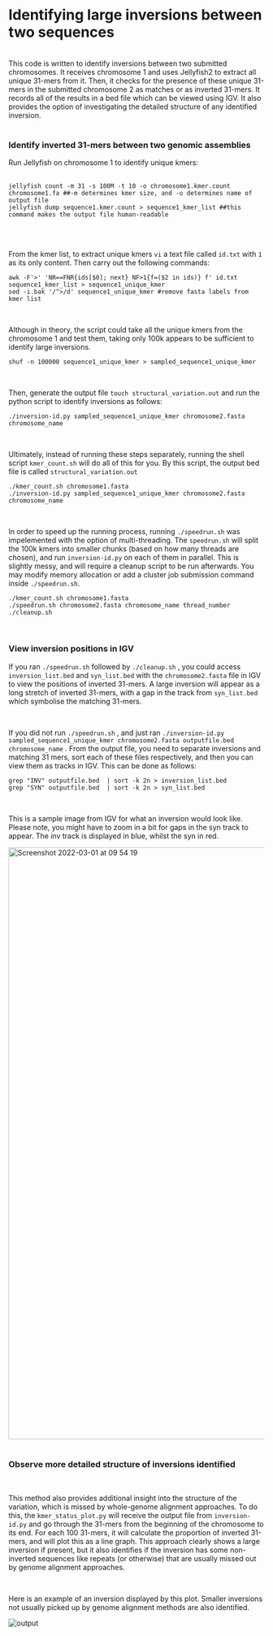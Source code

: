 # Identifying large inversions between two sequences
<br />
This code is written to identify inversions between two submitted chromosomes. It receives chromosome 1 and uses Jellyfish2 to extract all unique 31-mers from it. Then, it checks for the presence of these unique 31-mers in the submitted chromosome 2 as matches or as inverted 31-mers. It records all of the results in a bed file which can be viewed using IGV. It also provides the option of investigating the detailed structure of any identified inversion. 

<br />
<br />

### Identify inverted 31-mers between two genomic assemblies

Run Jellyfish on chromosome 1 to identify unique kmers:
<br />
<br />

```
jellyfish count -m 31 -s 100M -t 10 -o chromosome1.kmer.count chromosome1.fa ##-m determines kmer size, and -o determines name of output file
jellyfish dump sequence1.kmer.count > sequence1_kmer_list ##this command makes the output file human-readable
```
<br />
<br />

From the kmer list, to extract unique kmers `vi` a text file called ` id.txt ` with `1` as its only content. Then carry out the following commands:

```
awk -F'>' 'NR==FNR{ids[$0]; next} NF>1{f=($2 in ids)} f' id.txt sequence1_kmer_list > sequence1_unique_kmer
sed -i.bak '/^>/d' sequence1_unique_kmer #remove fasta labels from kmer list
```

<br />

Although in theory, the script could take all the unique kmers from the chromosome 1 and test them, taking only 100k appears to be sufficient to identify large inversions.

```
shuf -n 100000 sequence1_unique_kmer > sampled_sequence1_unique_kmer
```

<br />

Then, generate the output file `touch structural_variation.out` and run the python script to identify inversions as follows:

```
./inversion-id.py sampled_sequence1_unique_kmer chromosome2.fasta chromosome_name
```

<br />

Ultimately, instead of running these steps separately, running the shell script `kmer_count.sh` will do all of this for you. By this script, the output bed file is called `structural_variation.out`

```
./kmer_count.sh chromosome1.fasta 
./inversion-id.py sampled_sequence1_unique_kmer chromosome2.fasta chromosome_name
```

<br />

In order to speed up the running process, running `./speedrun.sh` was impelemented with the option of multi-threading. The `speedrun.sh` will split the 100k kmers into smaller chunks (based on how many threads are chosen), and run `inversion-id.py` on each of them in parallel. This is slightly messy, and will require a cleanup script to be run afterwards. You may modify memory allocation or add a cluster job submission command inside `./speedrun.sh`.




```
./kmer_count.sh chromosome1.fasta
./speedrun.sh chromosome2.fasta chromosome_name thread_number
./cleanup.sh
```

<br />

### View inversion positions in IGV

If you ran `./speedrun.sh` followed by `./cleanup.sh` , you could access `inversion_list.bed` and `syn_list.bed` with the `chromosome2.fasta` file in IGV to view the positions of inverted 31-mers. A large inversion will appear as a long stretch of inverted 31-mers, with a gap in the track from `syn_list.bed` which symbolise the matching 31-mers.

<br />

If you did not run `./speedrun.sh` , and just ran `./inversion-id.py sampled_sequence1_unique_kmer chromosome2.fasta outputfile.bed chromosome_name` . From the output file, you need to separate inversions and matching 31 mers, sort each of these files respectively, and then you can view them as tracks in IGV. This can be done as follows: 

```
grep "INV" outputfile.bed  | sort -k 2n > inversion_list.bed
grep "SYN" outputfile.bed  | sort -k 2n > syn_list.bed
```


<br />

This is a sample image from IGV for what an inversion would look like. Please note, you might have to zoom in a bit for gaps in the syn track to appear. The inv track is displayed in blue, whilst the syn in red.

<img width="1165" alt="Screenshot 2022-03-01 at 09 54 19" src="https://user-images.githubusercontent.com/92156267/156146772-f78902e7-b12d-4a30-ab6d-9daf512be4d7.png">

<br />
<br />

### Observe more detailed structure of inversions identified
<br />

This method also provides additional insight into the structure of the variation, which is missed by whole-genome alignment approaches. To do this, the `kmer_status_plot.py` will receive the output file from `inversion-id.py` and go through the 31-mers from the beginning of the chromosome to its end. For each 100 31-mers, it will calculate the proportion of inverted 31-mers, and will plot this as a line graph. This approach clearly shows a large inversion if present, but it also identifies if the inversion has some non-inverted sequences like repeats (or otherwise) that are usually missed out by genome alignment approaches.

<br />

Here is an example of an inversion displayed by this plot. Smaller inversions not usually picked up by genome alignment methods are also identified.

![output](https://user-images.githubusercontent.com/92156267/156162889-7cbad62d-027c-4b05-9035-ea29c4bbf5fb.png)
 



